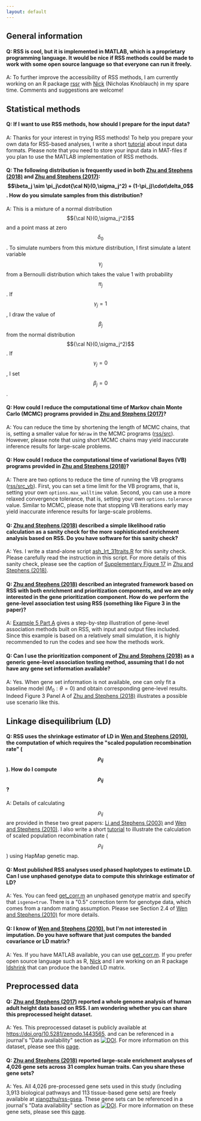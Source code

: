```yaml
---
layout: default
---
```


[Wen and Stephens (2010)]: https://www.ncbi.nlm.nih.gov/pubmed/21479081
[Li and Stephens (2003)]: https://www.ncbi.nlm.nih.gov/pubmed/14704198
[get_corr.m]: https://github.com/stephenslab/rss/blob/master/misc/get_corr.m
[Nick]: https://github.com/CreRecombinase
[rssr]: https://github.com/stephenslab/rssr
[ldshrink]: https://github.com/stephenslab/ldshrink
[Zhu and Stephens (2017)]: https://projecteuclid.org/euclid.aoas/1507168840 
[Zhu and Stephens (2018)]: https://www.nature.com/articles/s41467-018-06805-x
[ash_lrt_31traits.R]: https://github.com/stephenslab/rss/blob/master/misc/ash_lrt_31traits.R
[Supplementary Figure 17]: https://static-content.springer.com/esm/art%3A10.1038%2Fs41467-018-06805-x/MediaObjects/41467_2018_6805_MOESM1_ESM.pdf
[compute_pip.m]: https://github.com/stephenslab/rss/blob/master/src_vb/compute_pip.m  
[zenodo-height2014]: https://doi.org/10.5281/zenodo.1443565
[zenodo-geneset]: https://zenodo.org/badge/latestdoi/55633948
[xiangzhu/rss-gsea]: https://github.com/xiangzhu/rss-gsea/tree/master/data
[rss/src]: https://github.com/stephenslab/rss/tree/master/src
[rss/src_vb]: https://github.com/stephenslab/rss/tree/master/src_vb

## General information

#### Q: RSS is cool, but it is implemented in MATLAB, which is a proprietary programming language. It would be nice if RSS methods could be made to work with some open source language so that everyone can run it freely.

A: To further improve the accessibility of RSS methods,
I am currently working on an R package [rssr][]
with [Nick][] (Nicholas Knoblauch) in my spare time.
Comments and suggestions are welcome!

## Statistical methods

#### Q: If I want to use RSS methods, how should I prepare for the input data?

A: Thanks for your interest in trying RSS methods!
To help you prepare your own data for RSS-based analyses,
I write a short [tutorial](Input-Data-Formats) about input data formats.
Please note that you need to store your input data in MAT-files if
you plan to use the MATLAB implementation of RSS methods.

#### Q: The following distribution is frequently used in both [Zhu and Stephens (2018)][] and [Zhu and Stephens (2017)][]: $$\beta_j \sim \pi_j\cdot{\cal N}(0,\sigma_j^2) + (1-\pi_j)\cdot\delta_0$$. How do you simulate samples from this distribution?

A: This is a mixture of a normal distribution $${\cal N}(0,\sigma_j^2)$$
and a point mass at zero $$\delta_0$$.
To simulate numbers from this mixture distribution,
I first simulate a latent variable $$\gamma_j$$ from a Bernoulli
distribution which takes the value 1 with probability $$\pi_j$$.
If $$\gamma_j=1$$, I draw the value of $$\beta_j$$ from
the normal distribution $${\cal N}(0,\sigma_j^2)$$.
If $$\gamma_j=0$$, I set $$\beta_j=0$$.

#### Q: How could I reduce the computational time of Markov chain Monte Carlo (MCMC) programs provided in [Zhu and Stephens (2017)][]?

A: You can reduce the time by shortening the length of MCMC chains, that is,
setting a smaller value for `Ndraw` in the MCMC programs ([rss/src][]).
However, please note that using short MCMC chains may yield
inaccurate inference results for large-scale problems.

#### Q: How could I reduce the computational time of variational Bayes (VB) programs provided in [Zhu and Stephens (2018)][]?

A: There are two options to reduce the time
of running the VB programs ([rss/src_vb][]).
First, you can set a time limit for the VB programs,
that is, setting your own `options.max_walltime` value.
Second, you can use a more relaxed convergence tolerance,
that is, setting your own `options.tolerance` value.
Similar to MCMC, please note that stopping VB iterations early
may yield inaccurate inference results for large-scale problems. 

#### Q: [Zhu and Stephens (2018)][] described a simple likelihood ratio calculation as a sanity check for the more sophisticated enrichment analysis based on RSS. Do you have software for this sanity check?

A: Yes. I write a stand-alone script [ash_lrt_31traits.R][] for this sanity check.
Please carefully read the instruction in this script.
For more details of this sanity check, please see the caption of
[Supplementary Figure 17][] in [Zhu and Stephens (2018)][].

#### Q: [Zhu and Stephens (2018)][] described an integrated framework based on RSS with both enrichment and prioritization components, and we are only interested in the gene prioritization component. How do we perform the gene-level association test using RSS (something like Figure 3 in the paper)? 

A: [Example 5 Part A](Example-5A) gives a step-by-step illustration of
gene-level association methods built on RSS, with input and output files included.
Since this example is based on a relatively small simulation,
it is highly recommended to run the codes and see how the methods work.

#### Q: Can I use the prioritization component of [Zhu and Stephens (2018)][] as a generic gene-level association testing method, assuming that I do not have any gene set information available?

A: Yes. When gene set information is not available,
one can only fit a baseline model ($M_0:\theta=0$)
and obtain corresponding gene-level results.
Indeed Figure 3 Panel A of [Zhu and Stephens (2018)][]
illustrates a possible use scenario like this.  

## Linkage disequilibrium (LD)

#### Q: RSS uses the shrinkage estimator of LD in [Wen and Stephens (2010)][], the computation of which requires the "scaled population recombination rate" ($$\rho_{ij}$$). How do I compute $$\rho_{ij}$$?

A: Details of calculating $$\rho_{ij}$$ are provided in these two great papers:
[Li and Stephens (2003)][] and [Wen and Stephens (2010)][].
I also write a short [tutorial](Recombination) to illustrate the calculation of
scaled population recombination rate ($$\rho_{ij}$$) using HapMap genetic map.

#### Q: Most published RSS analyses used phased haplotypes to estimate LD. Can I use unphased genotype data to compute this shrinkage estimator of LD?

A: Yes. You can feed [get_corr.m][] an unphased genotype matrix and specify that `isgeno=true`.
There is a "0.5" correction term for genotype data, which comes from a random mating assumption.
Please see Section 2.4 of [Wen and Stephens (2010)][] for more details.

#### Q: I know of [Wen and Stephens (2010)][], but I'm not interested in imputation. Do you have software that just computes the banded covariance or LD matrix?

A: Yes. If you have MATLAB available, you can use [get_corr.m][].
If you prefer open source language such as R, [Nick][] and I are working
on an R package [ldshrink][] that can produce the banded LD matrix.

## Preprocessed data

#### Q: [Zhu and Stephens (2017)][] reported a whole genome analysis of human adult height data based on RSS. I am wondering whether you can share this preprocessed height dataset.

A: Yes. This preprocessed dataset is publicly available at
<https://doi.org/10.5281/zenodo.1443565>.
and can be referenced in a journal's "Data availability" section
as [![DOI](https://zenodo.org/badge/DOI/10.5281/zenodo.1443565.svg)][zenodo-height2014].
For more information on this dataset, please see this [page](Height2014).

#### Q: [Zhu and Stephens (2018)][] reported large-scale enrichment analyses of 4,026 gene sets across 31 complex human traits. Can you share these gene sets?

A: Yes. All 4,026 pre-processed gene sets used in this study
(including 3,913 biological pathways and 113 tissue-based gene sets)
are freely available at [xiangzhu/rss-gsea][].
These gene sets can be referenced in a journal's "Data availability" section
as [![DOI](https://zenodo.org/badge/55633948.svg)][zenodo-geneset].
For more information on these gene sets, please see this
[page](https://xiangzhu.github.io/rss-gsea/gene_set.html).   
